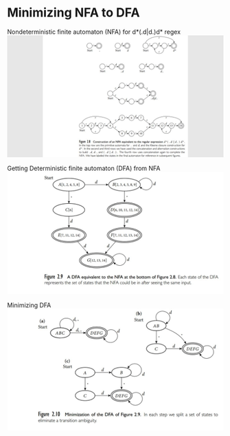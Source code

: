 # Minimizing NFA to DFA

Nondeterministic finite automaton (NFA) for d*(.d|d.)d* regex
![](../img/NFA.jpg)

Getting Deterministic finite automaton (DFA) from NFA
![](../img/DFA.jpg)

Minimizing DFA
![](../img/Minimized%20DFA.jpg)
